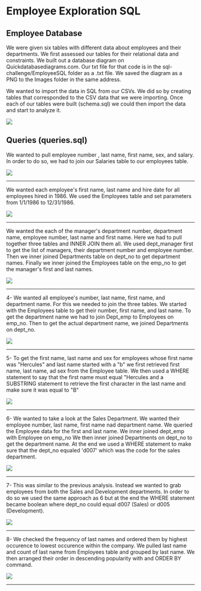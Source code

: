 # Employee Exploration SQL

## Employee Database

We were given six tables with different data about employees and their departments. We first assessed our tables for their relational data and constraints. We built out a database diagram on Quickdatabasediagrams.com. Our txt file for that code is in the sql-challenge/EmployeeSQL folder as a .txt file. We saved the diagram as a PNG to the Images folder in the same address.

We wanted to import the data in SQL from our CSVs. We did so by creating tables that corresponded to the CSV data that we were importing. Once each of our tables were built (schema.sql) we could then import the data and start to analyze it.

<img src="EmployeeSQL/Images/Employee_db_diagram.png">

## Queries (queries.sql) 

<p>
  We wanted to pull employee number , last name, first name, sex, and salary. In order to do so, we had to join our Salaries table to our employees table.
</p>
 
<img src="EmployeeSQL/Images/query-1-employees.PNG">
<hr>

<p>
  We wanted each employee's first name, last name and hire date for all employees hired in 1986. We used the Employees table and set parameters from 1/1/1986 to 12/31/1986.
</p>

<img src="EmployeeSQL/Images/query-2-employee-hire-date.PNG">
<hr>

<p>
  We wanted the each of the manager's department number, department name, employee number, last name and first name. Here we had to pull together three tables and INNER JOIN     them all. We used dept_manager first to get the list of managers, their department number and employee number. Then we inner joined Departments table on dept_no to get department names. Finally we inner joined the Employees table on the emp_no to get the manager's first and last names.
</p>

<img src="EmployeeSQL/Images/query-3-department-employees.PNG">
<hr>

<p>
  4- We wanted all employee's number, last name, first name, and department name. For this we needed to join the three tables. We started with the Employees table to get their   number, first name, and last name. To get the department name we had to join Dept_emp to Employees on emp_no. Then to get the actual department name, we joined Departments on    dept_no.
</p>

<img src="EmployeeSQL/Images/query-4-employee-dept-name.PNG">
<hr>

<p>
  5- To get the first name, last name and sex for employees whose first name was "Hercules" and last name started with a "b" we first retrieved first name, last name, ad sex from the Employee table. We then used a WHERE statement to say that the first name must equal "Hercules and a SUBSTRING statement to retrieve the first character in the last name and make sure it was equal to "B"
</p>

<img src="EmployeeSQL/Images/query-5-employee-last-name-B.PNG">
<hr>

<p>
  6- We wanted to take a look at the Sales Department. We wanted their employee number, last name, first name nad department name. We queried the Employee data for the first and last name. We inner joined dept_emp with Employee on emp_no We then inner joined Departments on dept_no to get the department name. At the end we used a WHERE statement to make sure that the dept_no equaled 'd007' which was the code for the sales department.
</p>

<img src="EmployeeSQL/Images/query-6-employees-d007-dept-sales.PNG">
<hr>

<p>
  7- This was similar to the previous analysis. Instead we wanted to grab employees from both the Sales and Development departments. In order to do so we used the same approach as 6 but at the end the WHERE statement became boolean where dept_no could equal d007 (Sales) or d005 (Development).
</p>

<img src="EmployeeSQL/Images/query-7-sales-development.PNG">
<hr>

<p>
8- We checked the frequency of last names and ordered them by highest occurence to lowest occurence within the company. We pulled last name and count of last name from Employees table and grouped by last name. We then arranged their order in descending popularity with and ORDER BY command.
</p>

<img src="EmployeeSQL/Images/query-8-name-count.PNG">
<hr>
